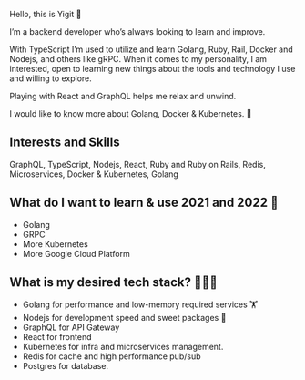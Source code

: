 Hello, this is Yigit 🖖

I’m a backend developer who’s always looking to learn and improve.

With TypeScript I’m used to utilize and learn Golang, Ruby, Rail, Docker and Nodejs, and others like gRPC. When it comes to my personality, I am interested, open to learning new things about the tools and technology I use and willing to explore.

Playing with React and GraphQL helps me relax and unwind.

I would like to know more about Golang, Docker & Kubernetes. 🤔


## Interests and Skills

GraphQL, TypeScript, Nodejs, React, Ruby and Ruby on Rails, Redis, Microservices, Docker & Kubernetes, Golang


## What do I want to learn & use 2021 and 2022 💭

- Golang
- GRPC
- More Kubernetes
- More Google Cloud Platform


## What is my desired tech stack? 💪🎉🎈

- Golang for performance and low-memory required services 🏋️
- Nodejs for development speed and sweet packages 🍬
- GraphQL for API Gateway
- React for frontend
- Kubernetes for infra and microservices management.
- Redis for cache and high performance pub/sub
- Postgres for database.
